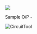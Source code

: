 <div>
    <img src="https://readme-typing-svg.demolab.com/?pause=1&size=50&color=f75c7e&center=True&width=1200&height=120&vCenter=True&lines=Click+the+⭐+Star+please .;Any+questions+can+be+asked+in+Issue." />
</div>

Sample O/P - 

![CircuitTool](https://github.com/user-attachments/assets/ffc4ca1e-f963-4f41-8d19-50dec6e994a0)
